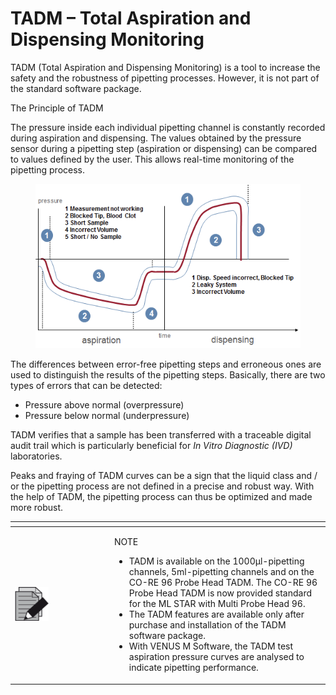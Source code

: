# TADM – Total Aspiration and Dispensing Monitoring

TADM (Total Aspiration and Dispensing Monitoring) is a tool to increase the safety and the robustness of pipetting processes. However, it is not part of the standard software package.&#x20;

The Principle of TADM&#x20;

The pressure inside each individual pipetting channel is constantly recorded during aspiration and dispensing. The values obtained by the pressure sensor during a pipetting step (aspiration or dispensing) can be compared to values defined by the user. This allows real-time monitoring of the pipetting process.&#x20;

<figure><img src="../../../../../.gitbook/assets/image (63) (1) (1) (1).png" alt=""><figcaption></figcaption></figure>

The differences between error-free pipetting steps and erroneous ones are used to distinguish the results of the pipetting steps. Basically, there are two types of errors that can be detected:&#x20;

* Pressure above normal (overpressure)&#x20;
* Pressure below normal (underpressure)&#x20;

TADM verifies that a sample has been transferred with a traceable digital audit trail which is particularly beneficial for _In Vitro Diagnostic (IVD)_ laboratories.&#x20;

Peaks and fraying of TADM curves can be a sign that the liquid class and / or the pipetting process are not defined in a precise and robust way. With the help of TADM, the pipetting process can thus be optimized and made more robust.&#x20;

<table data-header-hidden><thead><tr><th width="145"></th><th></th></tr></thead><tbody><tr><td><img src="../../../../../.gitbook/assets/image (10) (1) (1) (1) (1) (1) (1) (1) (1) (1) (1) (1) (1) (1) (1) (1).png" alt="" data-size="original"></td><td><p>NOTE</p><ul><li>TADM is available on the 1000μl-pipetting channels, 5ml-pipetting channels and on the CO-RE 96 Probe Head TADM. The CO-RE 96 Probe Head TADM is now provided standard for the ML STAR with Multi Probe Head 96. </li><li>The TADM features are available only after purchase and installation of the TADM software package. </li><li>With VENUS M Software, the TADM test aspiration pressure curves are analysed to indicate pipetting performance.</li></ul></td></tr></tbody></table>
